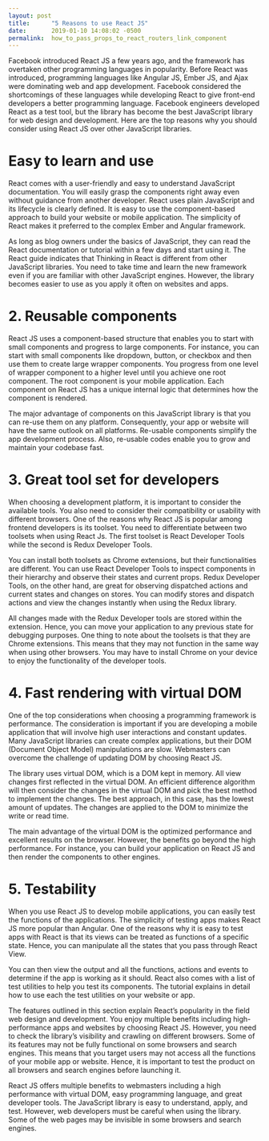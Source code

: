 ```yaml
---
layout: post
title:      "5 Reasons to use React JS"
date:       2019-01-10 14:08:02 -0500
permalink:  how_to_pass_props_to_react_routers_link_component
---
```


Facebook introduced React JS a few years ago, and the framework has overtaken other programming languages in popularity. Before React was introduced, programming languages like Angular JS, Ember JS, and Ajax were dominating web and app development. Facebook considered the shortcomings of these languages while developing React to give front-end developers a better programming language. Facebook engineers developed React as a test tool, but the library has become the best JavaScript library for web design and development. Here are the top reasons why you should consider using React JS over other JavaScript libraries.

# Easy to learn and use
React comes with a user-friendly and easy to understand JavaScript documentation. You will easily grasp the components right away even without guidance from another developer. React uses plain JavaScript and its lifecycle is clearly defined. It is easy to use the component-based approach to build your website or mobile application. The simplicity of React makes it preferred to the complex Ember and Angular framework.

As long as blog owners under the basics of JavaScript, they can read the React documentation or tutorial within a few days and start using it. The React guide indicates that Thinking in React is different from other JavaScript libraries. You need to take time and learn the new framework even if you are familiar with other JavaScript engines. However, the library becomes easier to use as you apply it often on websites and apps.

# 2. Reusable components
React JS uses a component-based structure that enables you to start with small components and progress to large components. For instance, you can start with small components like dropdown, button, or checkbox and then use them to create large wrapper components. You progress from one level of wrapper component to a higher level until you achieve one root component. The root component is your mobile application. Each component on React JS has a unique internal logic that determines how the component is rendered.

The major advantage of components on this JavaScript library is that you can re-use them on any platform. Consequently, your app or website will have the same outlook on all platforms. Re-usable components simplify the app development process. Also, re-usable codes enable you to grow and maintain your codebase fast.

# 3. Great tool set for developers
When choosing a development platform, it is important to consider the available tools. You also need to consider their compatibility or usability with different browsers. One of the reasons why React JS is popular among frontend developers is its toolset. You need to differentiate between two toolsets when using React Js. The first toolset is React Developer Tools while the second is Redux Developer Tools.

You can install both toolsets as Chrome extensions, but their functionalities are different. You can use React Developer Tools to inspect components in their hierarchy and observe their states and current props. Redux Developer Tools, on the other hand, are great for observing dispatched actions and current states and changes on stores. You can modify stores and dispatch actions and view the changes instantly when using the Redux library.

All changes made with the Redux Developer tools are stored within the extension. Hence, you can move your application to any previous state for debugging purposes. One thing to note about the toolsets is that they are Chrome extensions. This means that they may not function in the same way when using other browsers. You may have to install Chrome on your device to enjoy the functionality of the developer tools.

# 4. Fast rendering with virtual DOM
One of the top considerations when choosing a programming framework is performance. The consideration is important if you are developing a mobile application that will involve high user interactions and constant updates. Many JavaScript libraries can create complex applications, but their DOM (Document Object Model) manipulations are slow. Webmasters can overcome the challenge of updating DOM by choosing React JS.

The library uses virtual DOM, which is a DOM kept in memory. All view changes first reflected in the virtual DOM. An efficient difference algorithm will then consider the changes in the virtual DOM and pick the best method to implement the changes. The best approach, in this case, has the lowest amount of updates. The changes are applied to the DOM to minimize the write or read time.

The main advantage of the virtual DOM is the optimized performance and excellent results on the browser. However, the benefits go beyond the high performance. For instance, you can build your application on React JS and then render the components to other engines.

# 5. Testability

When you use React JS to develop mobile applications, you can easily test the functions of the applications. The simplicity of testing apps makes React JS more popular than Angular. One of the reasons why it is easy to test apps with React is that its views can be treated as functions of a specific state. Hence, you can manipulate all the states that you pass through React View.

You can then view the output and all the functions, actions and events to determine if the app is working as it should. React also comes with a list of test utilities to help you test its components. The tutorial explains in detail how to use each the test utilities on your website or app.

 

The features outlined in this section explain React’s popularity in the field web design and development. You enjoy multiple benefits including high-performance apps and websites by choosing React JS. However, you need to check the library’s visibility and crawling on different browsers. Some of its features may not be fully functional on some browsers and search engines. This means that you target users may not access all the functions of your mobile app or website. Hence, it is important to test the product on all browsers and search engines before launching it.

React JS offers multiple benefits to webmasters including a high performance with virtual DOM, easy programming language, and great developer tools. The JavaScript library is easy to understand, apply, and test. However, web developers must be careful when using the library. Some of the web pages may be invisible in some browsers and search engines.



